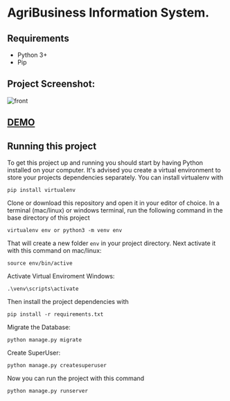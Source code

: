 # AgriBusiness Information System.

## Requirements
- Python 3+
- Pip

## Project Screenshot:

![front](https://user-images.githubusercontent.com/83826268/119102353-9bc58680-ba22-11eb-8f1d-4e9be73e8e38.png)

## [DEMO](https://agribizzz.pythonanywhere.com/)


## Running this project

To get this project up and running you should start by having Python installed on your computer. It's advised you create a virtual environment to store your projects dependencies separately. You can install virtualenv with

```
pip install virtualenv
```

Clone or download this repository and open it in your editor of choice. In a terminal (mac/linux) or windows terminal, run the following command in the base directory of this project

```
virtualenv env or python3 -m venv env
```

That will create a new folder `env` in your project directory. Next activate it with this command on mac/linux:

```
source env/bin/active
```
Activate Virtual Enviroment Windows:

```
.\venv\scripts\activate
```

Then install the project dependencies with

```
pip install -r requirements.txt
```
Migrate the Database:
```
python manage.py migrate
```

Create SuperUser:
```
python manage.py createsuperuser
```

Now you can run the project with this command

```
python manage.py runserver
```
